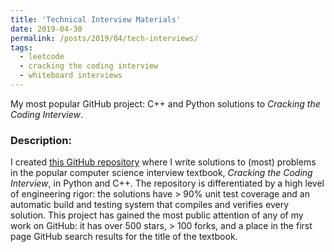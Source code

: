 ```yaml
---
title: 'Technical Interview Materials'
date: 2019-04-30
permalink: /posts/2019/04/tech-interviews/
tags:
  - leetcode
  - cracking the coding interview
  - whiteboard interviews
---
```


My most popular GitHub project: C++ and Python solutions to *Cracking the Coding Interview*.

### Description:

I created [this GitHub repository](https://github.com/alexhagiopol/cracking-the-coding-interview) where I write solutions to (most) problems in the popular computer science interview textbook, *Cracking the Coding Interview*, in Python and C++. The repository is differentiated by a high level of engineering rigor: the solutions have > 90% unit test coverage and an automatic build and testing system that compiles and verifies every solution. This project has gained the most public attention of any of my work on GitHub: it has over 500 stars, > 100 forks, and a place in the first page GitHub search results for the title of the textbook.

